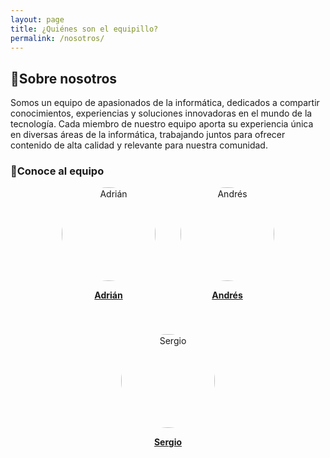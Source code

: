 ```yaml
---
layout: page
title: ¿Quiénes son el equipillo?
permalink: /nosotros/
---
```

## 🚀Sobre nosotros

Somos un equipo de apasionados de la informática, dedicados a compartir conocimientos, experiencias y soluciones innovadoras en el mundo de la tecnología. Cada miembro de nuestro equipo aporta su experiencia única en diversas áreas de la informática, trabajando juntos para ofrecer contenido de alta calidad y relevante para nuestra comunidad.

### 👥Conoce al equipo

<div style="display: flex; justify-content: center; gap: 40px; flex-wrap: wrap;">
  <div style="text-align: center;">
   <a href="{{ site.baseurl }}/nosotros/adrian.markdown">
    <img src="{{ site.baseurl }}/assets/fotoAdrian.jpg" alt="Adrián" style="width:150px; border-radius: 50%;">
    <p><strong>Adrián</strong></p>
   </a>
  </div>
  <div style="text-align: center;">
   <a href="{{ site.baseurl }}/nosotros/andres.markdown">
    <img src="{{ site.baseurl }}/assets/fotoAndres.jpg" alt="Andrés" style="width:150px; border-radius: 50%;">
    <p><strong>Andrés</strong></p>
   </a>
  </div>
  <div style="text-align: center;">
   <a href="{{ site.baseurl }}/nosotros/sergio.markdown">
    <img src="{{ site.baseurl }}/assets/fotoSergio.jpg" alt="Sergio" style="width:150px; border-radius: 50%;">
    <p><strong>Sergio</strong></p>
   </a>
  </div>
</div>
